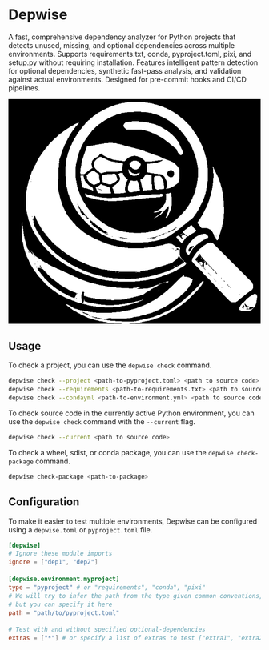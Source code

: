 # Depwise

A fast, comprehensive dependency analyzer for Python projects that detects unused, missing, and optional dependencies across multiple environments. Supports requirements.txt, conda, pyproject.toml, pixi, and setup.py without requiring installation. Features intelligent pattern detection for optional dependencies, synthetic fast-pass analysis, and validation against actual environments. Designed for pre-commit hooks and CI/CD pipelines.

![Depwise Logo](depwise_logo.png)

## Usage


To check a project, you can use the `depwise check` command.

```bash
depwise check --project <path-to-pyproject.toml> <path to source code>
depwise check --requirements <path-to-requirements.txt> <path to source code>
depwise check --condayml <path-to-environment.yml> <path to source code>
```

To check source code in the currently active Python environment, you can use the `depwise check` command with the `--current` flag.

```bash
depwise check --current <path to source code>
```

To check a wheel, sdist, or conda package, you can use the `depwise check-package` command.

```bash
depwise check-package <path-to-package>
```

## Configuration

To make it easier to test multiple environments, Depwise can be configured using a `depwise.toml` or `pyproject.toml` file.

```toml
[depwise]
# Ignore these module imports
ignore = ["dep1", "dep2"]

[depwise.environment.myproject]
type = "pyproject" # or "requirements", "conda", "pixi"
# We will try to infer the path from the type given common conventions,
# but you can specify it here
path = "path/to/pyproject.toml"

# Test with and without specified optional-dependencies
extras = ["*"] # or specify a list of extras to test ["extra1", "extra2"]
```
